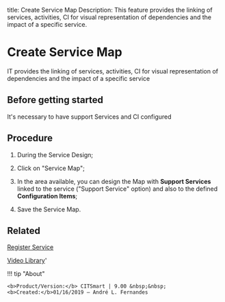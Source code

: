 title: Create Service Map
Description: This feature provides the linking of services, activities, CI for visual representation of dependencies and the impact of a specific service.

# Create Service Map
IT provides the linking of services, activities, CI for visual representation of dependencies and the impact of a specific service

Before getting started
-----------------------

It's necessary to have support Services and CI configured

Procedure
----------------

1.  During the Service Design;

2.  Click on "Service Map";

3.  In the area available, you can design the Map with **Support Services** linked to the service ("Support Service" option) and also to the defined **Configuration Items**;

4.  Save the Service Map. 

Related
---------------

[Register Service](https://docs.citsmart.com/en-us/citsmart-platform-8/processes/portfolio-and-catalog/use/register-a-service.html)

<i class='fa fa-youtube-play  fa-2x' style='color:#97ce17;vertical-align: middle;'> </i> [Video Library](https://www.youtube.com/playlist?list=PLB5qK2uzf2RNuLck4D45CohnoacGmsTys)'

!!! tip "About"

    <b>Product/Version:</b> CITSmart | 9.00 &nbsp;&nbsp;
    <b>Created:</b>01/16/2019 – André L. Fernandes

